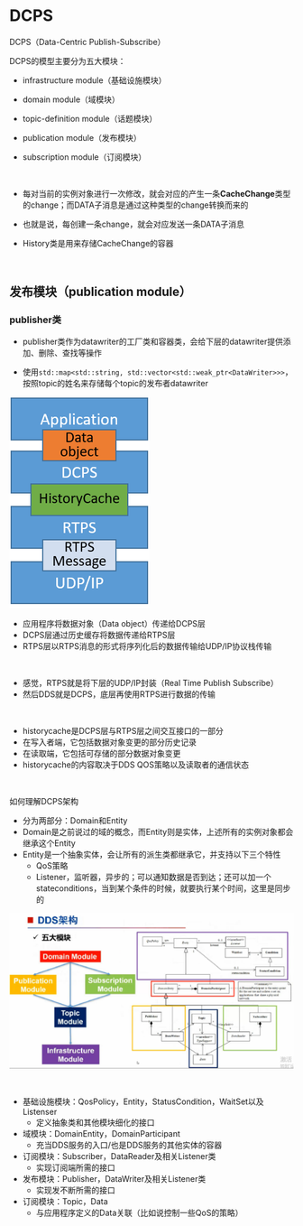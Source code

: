# DCPS

DCPS（Data-Centric Publish-Subscribe）

DCPS的模型主要分为五大模块：
  - infrastructure module（基础设施模块）

  - domain module（域模块）
  
  - topic-definition module（话题模块）
  
  - publication module（发布模块）
  
  - subscription module（订阅模块）

<br/>

- 每对当前的实例对象进行一次修改，就会对应的产生一条**CacheChange**类型的change；而DATA子消息是通过这种类型的change转换而来的

- 也就是说，每创建一条change，就会对应发送一条DATA子消息

- History类是用来存储CacheChange的容器

<br/>


## 发布模块（publication module）
### publisher类
- publisher类作为datawriter的工厂类和容器类，会给下层的datawriter提供添加、删除、查找等操作

- 使用`std::map<std::string, std::vector<std::weak_ptr<DataWriter>>>`，按照topic的姓名来存储每个topic的发布者datawriter

![](../../image/dds各层的交互关系简图.png)
- 应用程序将数据对象（Data object）传递给DCPS层
- DCPS层通过历史缓存将数据传递给RTPS层
- RTPS层以RTPS消息的形式将序列化后的数据传输给UDP/IP协议栈传输

<br/>

- 感觉，RTPS就是将下层的UDP/IP封装（Real Time Publish Subscribe）
- 然后DDS就是DCPS，底层再使用RTPS进行数据的传输

<br/>

- historycache是DCPS层与RTPS层之间交互接口的一部分
- 在写入者端，它包括数据对象变更的部分历史记录
- 在读取端，它包括可存储的部分数据对象变更
- historycache的内容取决于DDS QOS策略以及读取者的通信状态

<br/>


如何理解DCPS架构
- 分为两部分：Domain和Entity
- Domain是之前说过的域的概念，而Entity则是实体，上述所有的实例对象都会继承这个Entity
- Entity是一个抽象实体，会让所有的派生类都继承它，并支持以下三个特性
  - QoS策略
  - Listener，监听器，异步的；可以通知数据是否到达；还可以加一个stateconditions，当到某个条件的时候，就要执行某个时间，这里是同步的

![](../../image/dds架构.png)

<br/>

- 基础设施模块：QosPolicy，Entity，StatusCondition，WaitSet以及Listenser
  - 定义抽象类和其他模块细化的接口
- 域模块：DomainEntity，DomainParticipant
  - 充当DDS服务的入口/也是DDS服务的其他实体的容器
- 订阅模块：Subscriber，DataReader及相关Listener类
  - 实现订阅端所需的接口
- 发布模块：Publisher，DataWriter及相关Listener类
  - 实现发不断所需的接口
- 订阅模块：Topic，Data
  - 与应用程序定义的Data关联（比如说控制一些QoS的策略）